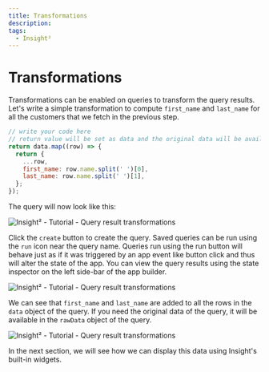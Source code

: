 ```yaml
---
title: Transformations
description: 
tags:
  - Insight²
---
```


# Transformations

Transformations can be enabled on queries to transform the query results. Let's write a simple transformation to compute `first_name` and `last_name` for all the customers that we fetch in the previous step.

```javascript
// write your code here
// return value will be set as data and the original data will be available as rawData
return data.map((row) => {
  return {
    ...row,
    first_name: row.name.split(' ')[0],
    last_name: row.name.split(' ')[1],
  };
});
```


The query will now look like this:



![Insight² - Tutorial - Query result transformations](/_images/insight2/tutorial/transformations/transform.png)




Click the `create` button to create the query. Saved queries can be run using the `run` icon near the query name. Queries run using the run button will behave just as if it was triggered by an app event like button click and thus will alter the state of the app. You can view the query results using the state inspector on the left side-bar of the app builder.



![Insight² - Tutorial - Query result transformations](/_images/insight2/tutorial/transformations/result.png)




We can see that `first_name` and `last_name` are added to all the rows in the `data` object of the query. If you need the original data of the query, it will be available in the `rawData` object of the query.



![Insight² - Tutorial - Query result transformations](/_images/insight2/tutorial/transformations/rawdata.png)




In the next section, we will see how we can display this data using Insight's built-in widgets.
